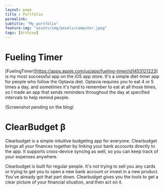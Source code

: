 ```yaml
---
layout: page
title : Portfolio 
permalink: 
subtitle: "My portfolio" 
feature-img: "assets/img/pexels/computer.jpeg"
tags: [Archive]
---
```


# Fueling Timer

[FuelingTimer][https://apps.apple.com/us/app/fueling-timer/id1453121223] is my most successful app on the iOS app store. It's a simple diet-timer app for people who follow the Optavia diet. Optavia requires you to eat 4 or 5 times a day, and sometimes it's hard to remember to eat at all those times, so I made an app that sends reminders throughout the day at specified intervals to help remind people.

(Screenshot pending on the blog)



# ClearBudget β

Clearbudget is a simple-intuitive budgeting app for everyone. Clearbudget brings all your finances together by linking your bank accounts directly to the app. It supports cross-device syncing as well, so you can keep track of your expenses anywhere. 

Clearbudget is built for regular people. It's not trying to sell you any cards or trying to get you to open a new bank account or invest in a new product. You've already got that part down. Clearbudget gives you the tools to get a clear picture of your financial situation, and then act on it.